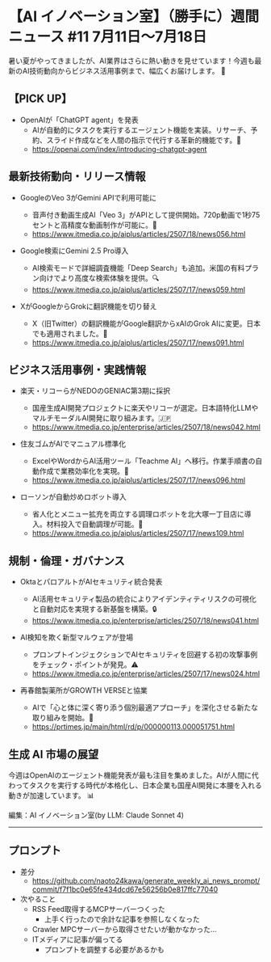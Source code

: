 # 【AI イノベーション室】（勝手に）週間ニュース #11 7月11日～7月18日

暑い夏がやってきましたが、AI業界はさらに熱い動きを見せています！今週も最新のAI技術動向からビジネス活用事例まで、幅広くお届けします。 🌟

## 【PICK UP】

- OpenAIが「ChatGPT agent」を発表
  - AIが自動的にタスクを実行するエージェント機能を実装。リサーチ、予約、スライド作成などを人間の指示で代行する革新的機能です。🚀
  - https://openai.com/index/introducing-chatgpt-agent

## 最新技術動向・リリース情報

- GoogleのVeo 3がGemini APIで利用可能に

  - 音声付き動画生成AI「Veo 3」がAPIとして提供開始。720p動画で1秒75セントと高精度な動画制作が可能に。🎥
  - https://www.itmedia.co.jp/aiplus/articles/2507/18/news056.html

- Google検索にGemini 2.5 Pro導入

  - AI検索モードで詳細調査機能「Deep Search」も追加。米国の有料プラン向けでより高度な検索体験を提供。🔍
  - https://www.itmedia.co.jp/aiplus/articles/2507/17/news059.html

- XがGoogleからGrokに翻訳機能を切り替え
  - X（旧Twitter）の翻訳機能がGoogle翻訳からxAIのGrok AIに変更。日本でも適用されました。💬
  - https://www.itmedia.co.jp/aiplus/articles/2507/17/news091.html

## ビジネス活用事例・実践情報

- 楽天・リコーらがNEDOのGENIAC第3期に採択

  - 国産生成AI開発プロジェクトに楽天やリコーが選定。日本語特化LLMやマルチモーダルAI開発に取り組みます。🇯🇵
  - https://www.itmedia.co.jp/enterprise/articles/2507/18/news042.html

- 住友ゴムがAIでマニュアル標準化

  - ExcelやWordからAI活用ツール「Teachme AI」へ移行。作業手順書の自動作成で業務効率化を実現。📝
  - https://www.itmedia.co.jp/aiplus/articles/2507/17/news096.html

- ローソンが自動炒めロボット導入
  - 省人化とメニュー拡充を両立する調理ロボットを北大塚一丁目店に導入。材料投入で自動調理が可能。🍳
  - https://www.itmedia.co.jp/aiplus/articles/2507/17/news109.html

## 規制・倫理・ガバナンス

- OktaとパロアルトがAIセキュリティ統合発表

  - AI活用セキュリティ製品の統合によりアイデンティティリスクの可視化と自動対応を実現する新基盤を構築。🔒
  - https://www.itmedia.co.jp/enterprise/articles/2507/18/news041.html

- AI検知を欺く新型マルウェアが登場

  - プロンプトインジェクションでAIセキュリティを回避する初の攻撃事例をチェック・ポイントが発見。⚠️
  - https://www.itmedia.co.jp/enterprise/articles/2507/17/news024.html

- 再春館製薬所がGROWTH VERSEと協業
  - AIで「心と体に深く寄り添う個別最適アプローチ」を深化させる新たな取り組みを開始。💊
  - https://prtimes.jp/main/html/rd/p/000000113.000051751.html

## 生成 AI 市場の展望

今週はOpenAIのエージェント機能発表が最も注目を集めました。AIが人間に代わってタスクを実行する時代が本格化し、日本企業も国産AI開発に本腰を入れる動きが加速しています。 📊

編集：AI イノベーション室(by LLM: Claude Sonnet 4)

---

## プロンプト

- 差分
  - https://github.com/naoto24kawa/generate_weekly_ai_news_prompt/commit/f7f1bc0e65fe434dcd67e56256b0e817ffc77040
- 次やること
  - RSS Feed取得するMCPサーバーつくった
      - 上手く行ったので余計な記事を参照しなくなった
  - Crawler MPCサーバーから取得させたいが動かなかった...
  - ITメディアに記事が偏ってる
      - プロンプトを調整する必要があるかも